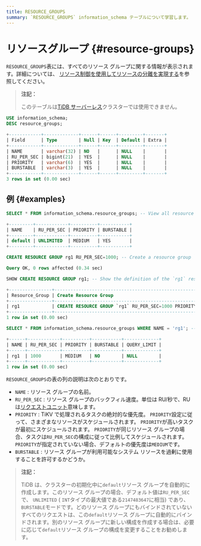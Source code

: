 ```yaml
---
title: RESOURCE_GROUPS
summary: `RESOURCE_GROUPS` information_schema テーブルについて学習します。
---
```


# リソースグループ {#resource-groups}

`RESOURCE_GROUPS`表には、すべてのリソース グループに関する情報が表示されます。詳細については、 [リソース制御を使用してリソースの分離を実現する](/tidb-resource-control.md)を参照してください。

> **注記：**
>
> このテーブルは[TiDB サーバーレス](https://docs.pingcap.com/tidbcloud/select-cluster-tier#tidb-serverless)クラスターでは使用できません。

```sql
USE information_schema;
DESC resource_groups;
```

```sql
+------------+-------------+------+------+---------+-------+
| Field      | Type        | Null | Key  | Default | Extra |
+------------+-------------+------+------+---------+-------+
| NAME       | varchar(32) | NO   |      | NULL    |       |
| RU_PER_SEC | bigint(21)  | YES  |      | NULL    |       |
| PRIORITY   | varchar(6)  | YES  |      | NULL    |       |
| BURSTABLE  | varchar(3)  | YES  |      | NULL    |       |
+------------+-------------+------+------+---------+-------+
3 rows in set (0.00 sec)
```

## 例 {#examples}

```sql
SELECT * FROM information_schema.resource_groups; -- View all resource groups. TiDB has a `default` resource group.
```

```sql
+---------+------------+----------+-----------+
| NAME    | RU_PER_SEC | PRIORITY | BURSTABLE |
+---------+------------+----------+-----------+
| default | UNLIMITED  | MEDIUM   | YES       |
+---------+------------+----------+-----------+
```

```sql
CREATE RESOURCE GROUP rg1 RU_PER_SEC=1000; -- Create a resource group `rg1`
```

```sql
Query OK, 0 rows affected (0.34 sec)
```

```sql
SHOW CREATE RESOURCE GROUP rg1; -- Show the definition of the `rg1` resource group
```

```sql
+----------------+---------------------------------------------------------------+
| Resource_Group | Create Resource Group                                         |
+----------------+---------------------------------------------------------------+
| rg1            | CREATE RESOURCE GROUP `rg1` RU_PER_SEC=1000 PRIORITY="MEDIUM" |
+----------------+---------------------------------------------------------------+
1 row in set (0.00 sec)
```

```sql
SELECT * FROM information_schema.resource_groups WHERE NAME = 'rg1'; -- View the resource groups `rg1`
```

```sql
+------+------------+----------+-----------+-------------+
| NAME | RU_PER_SEC | PRIORITY | BURSTABLE | QUERY_LIMIT |
+------+------------+----------+-----------+-------------+
| rg1  | 1000       | MEDIUM   | NO        | NULL        |
+------+------------+----------+-----------+-------------+
1 row in set (0.00 sec)
```

`RESOURCE_GROUPS`の表の列の説明は次のとおりです。

-   `NAME` : リソース グループの名前。
-   `RU_PER_SEC` : リソース グループのバックフィル速度。単位は RU/秒で、RU は[リクエストユニット](/tidb-resource-control.md#what-is-request-unit-ru)意味します。
-   `PRIORITY` : TiKV で処理されるタスクの絶対的な優先度。 `PRIORITY`設定に従って、さまざまなリソースがスケジュールされます。 `PRIORITY`が高いタスクが最初にスケジュールされます。 `PRIORITY`が同じリソース グループの場合、タスクは`RU_PER_SEC`の構成に従って比例してスケジュールされます。 `PRIORITY`が指定されていない場合、デフォルトの優先度は`MEDIUM`です。
-   `BURSTABLE` : リソース グループが利用可能なシステム リソースを過剰に使用することを許可するかどうか。

> **注記：**
>
> TiDB は、クラスターの初期化中に`default`リソース グループを自動的に作成します。このリソース グループの場合、デフォルト値は`RU_PER_SEC`で、 `UNLIMITED` ( `INT`タイプの最大値である`2147483647`に相当) であり、 `BURSTABLE`モードです。どのリソース グループにもバインドされていないすべてのリクエストは、この`default`リソース グループに自動的にバインドされます。別のリソース グループに新しい構成を作成する場合は、必要に応じて`default`リソース グループの構成を変更することをお勧めします。
